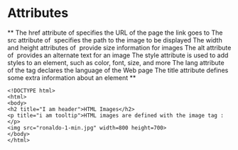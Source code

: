 # Attributes

** The href attribute of <a> specifies the URL of the page the link goes to
The src attribute of <img> specifies the path to the image to be displayed
The width and height attributes of <img> provide size information for images
The alt attribute of <img> provides an alternate text for an image
The style attribute is used to add styles to an element, such as color, font, size, and more
The lang attribute of the <html> tag declares the language of the Web page
The title attribute defines some extra information about an element **

```
<!DOCTYPE html>
<html>
<body>
<h2 title="I am header">HTML Images</h2>
<p title="i am tooltip">HTML images are defined with the image tag : </p>
<img src="ronaldo-1-min.jpg" width=800 height=700>
</body>
</html>

```
